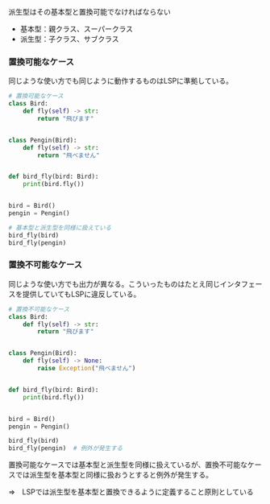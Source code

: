 派生型はその基本型と置換可能でなければならない

- 基本型：親クラス、スーパークラス
- 派生型：子クラス、サブクラス

### 置換可能なケース 

同じような使い方でも同じように動作するものはLSPに準拠している。

```python
# 置換可能なケース
class Bird:
    def fly(self) -> str:
        return "飛びます"


class Pengin(Bird):
    def fly(self) -> str:
        return "飛べません"


def bird_fly(bird: Bird):
    print(bird.fly())


bird = Bird()
pengin = Pengin()

# 基本型と派生型を同様に扱えている
bird_fly(bird)
bird_fly(pengin)
```

### 置換不可能なケース 

同じような使い方でも出力が異なる。こういったものはたとえ同じインタフェースを提供していてもLSPに違反している。

```python
# 置換不可能なケース
class Bird:
    def fly(self) -> str:
        return "飛びます"


class Pengin(Bird):
    def fly(self) -> None:
        raise Exception("飛べません")


def bird_fly(bird: Bird):
    print(bird.fly())


bird = Bird()
pengin = Pengin()

bird_fly(bird)
bird_fly(pengin)  # 例外が発生する
```

置換可能なケースでは基本型と派生型を同様に扱えているが、置換不可能なケースでは派生型を基本型と同様に扱おうとすると例外が発生する。

⇒　LSPでは派生型を基本型と置換できるように定義すること原則としている